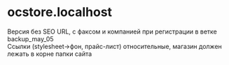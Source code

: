 # ocstore.localhost
Версия без SEO URL, с факсом и компанией при регистрации в ветке backup_may_05 <br>
Ссылки (stylesheet->фон, прайс-лист) относительные, магазин должен лежать в корне папки сайта
